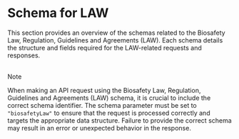 <script setup>
import "@/style.css"
</script>

# Schema for LAW

This section provides an overview of the schemas related to the Biosafety Law, Regulation, Guidelines and Agreements (LAW). Each schema details the structure and fields required for the LAW-related requests and responses. 
<br><br>

> [!NOTE]
> When making an API request using the Biosafety Law, Regulation, Guidelines and Agreements (LAW) schema, it is crucial to include the correct schema identifier. The schema parameter must be set to `"biosafetyLaw"` to ensure that the request is processed correctly and targets the appropriate data structure. Failure to provide the correct schema may result in an error or unexpected behavior in the response.


<!--@include: @/../components/law/request-body.md-->